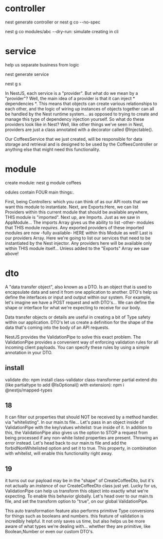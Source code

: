 # controller

nest generate controller
or
nest g co --no-spec

nest g co modules/abc
--dry-run: simulate creating in cli

# service
help us separate business from logic

nest generate service

nest g s


In NestJS, each service is a "provider". But what do we mean by a "provider"?
Well, the main idea of a provider is that it can inject * dependencies *.
This means that objects can create various relationships to each other, and the logic of wiring up instances of objects together can all be handled by the Nest runtime system...
as opposed to trying to create and manage this type of dependency injection yourself. So what do these providers look like in Nest?
Well, like other things we've seen in Nest, providers are just a class annotated with a decorator called @Injectable().

Our CoffeesService that we just created, will be responsible for data storage and retrieval and is designed to be used by the CoffeesController or anything else that might need this functionality.

# module
create module: nest g module coffees

odules contain FOUR main things:.

First, being Controllers: which you can think of as our API roots that we want this module
to instantiate.
Next, are Exports:Here, we can list Providers within this
current module that should be available anywhere, THIS module is "imported".
Next up, are Imports. Just as we saw in AppModule... The imports Array gives us the ability to list -other- modules that THIS module *requires*. Any exported providers of these imported modules are now -fully available- HERE within this Module as well!
Last is our providers Array. Here we're going to list our services that need to be instantiated by the Nest injector. Any providers here will be available only within THIS module itself... Unless added to the "Exports" Array we saw above!

# dto
A "data transfer object", also known as a DTO.
Is an object that is used to encapsulate data and send it from one application to another.
DTO's help us define the interfaces or input and output within our system.
For example, let's imagine we have a POST request and with DTO's...
We can define the shape or interface for what we're expecting to receive for our body.

Data transfer objects or details are useful in creating a bit of Type safety within our
application.
DTO's let us create a definition for the shape of the data that's coming into the body of an API requests.

NestJS provides the ValidationPipe to
solve this exact problem.
The ValidationPipe provides a convenient way
of enforcing validation rules for all
incoming client payloads.
You can specify these rules by using
a simple annotation in your DTO.


## install
validate dto: npm install class-validator class-transformer
partial extend dto (like partialtype to add @IsOptional() with extension): npm i @nestjs/mapped-types

## 18
It can filter out properties that should NOT be received by a method handler. via "whitelisting". In our main.ts file...
Let's pass in an object inside of ValidationPipe with the key/values whitelist: true inside of it.
In addition to this, the ValidationPipe also gives us the option to STOP a request
from being processed if any non-white listed properties are present. Throwing an error instead.
Let's head back to our main.ts file and add the forbidNonWhitelisted option and set it to
true. This property, in combination with whitelist, will enable this functionality right away.


## 19
it turns out our payload may
be in the "shape" of CreateCoffeeDto,
but it's not actually an *instance*
of our CreateCoffeeDto class just yet.
Lucky for us, ValidationPipe can help us
transform this object into exactly what we're
expecting.
To enable this behavior globally.
Let's head over to our main.ts file,
and set the transform option to
"true", on our global ValidationPipe.


This auto transformation feature also performs primitive Type conversions for things such as booleans and numbers.
this feature of validation is incredibly helpful.
It not only saves us time, but also helps us be more aware of what types we're dealing with... whether they are primitive, like Boolean,Number or even our custom DTO's.